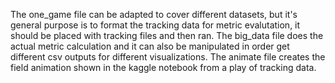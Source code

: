 The one_game file can be adapted to cover different datasets, but it's general purpose is to format the tracking data for metric evalutation, it should be placed with tracking files and then ran.
The big_data file does the actual metric calculation and it can also be manipulated in order get different csv outputs for different visualizations.
The animate file creates the field animation shown in the kaggle notebook from a play of tracking data.
